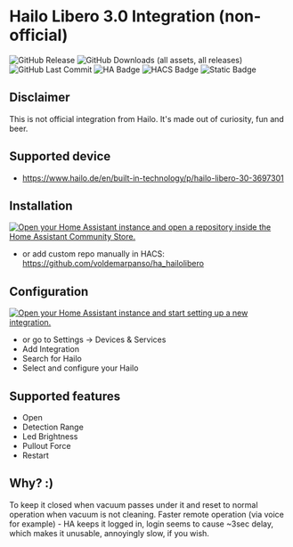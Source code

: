 # Hailo Libero 3.0 Integration (non-official)
![GitHub Release](https://img.shields.io/github/v/release/voldemarpanso/ha_hailolibero)
![GitHub Downloads (all assets, all releases)](https://img.shields.io/github/downloads/voldemarpanso/ha_hailolibero/total)
![GitHub Last Commit](https://img.shields.io/github/last-commit/voldemarpanso/ha_hailolibero)
![HA Badge](https://img.shields.io/badge/Home%20Assistant-%23FFFFFF?logo=homeassistant&link=https%3A%2F%2Fwww.home-assistant.io%2F)
![HACS Badge](https://img.shields.io/badge/Custom-%2341BDF5?label=HACS&link=https%3A%2F%2Fhacs.xyz%2Fdocs%2Ffaq%2Fcustom_repositories%2F)
![Static Badge](https://img.shields.io/badge/Buy%20me%20a%20beer-white?logo=paypal&label=Paypal&link=https%3A%2F%2Fwww.paypal.com%2Fdonate%2F%3Fbusiness%3DKRHMM8QBFCVJ2%26no_recurring%3D0%26item_name%3DBuy%2Bme%2Ba%2Bbeer%26currency_code%3DEUR)

## Disclaimer
This is not official integration from Hailo. It's made out of curiosity, fun and beer.

## Supported device
- https://www.hailo.de/en/built-in-technology/p/hailo-libero-30-3697301

## Installation
[![Open your Home Assistant instance and open a repository inside the Home Assistant Community Store.](https://my.home-assistant.io/badges/hacs_repository.svg)](https://my.home-assistant.io/redirect/hacs_repository/?owner=voldemarpanso&repository=ha_hailolibero&category=integration)
- or add custom repo manually in HACS: https://github.com/voldemarpanso/ha_hailolibero


## Configuration
[![Open your Home Assistant instance and start setting up a new integration.](https://my.home-assistant.io/badges/config_flow_start.svg)](https://my.home-assistant.io/redirect/config_flow_start/?domain=hailo)
- or go to Settings -> Devices & Services
- Add Integration
- Search for Hailo
- Select and configure your Hailo

## Supported features
- Open
- Detection Range
- Led Brightness
- Pullout Force
- Restart

## Why? :)
To keep it closed when vacuum passes under it and reset to normal operation when vacuum is not cleaning.
Faster remote operation (via voice for example) - HA keeps it logged in, login seems to cause ~3sec delay, which makes it unusable, annoyingly slow, if you wish.
